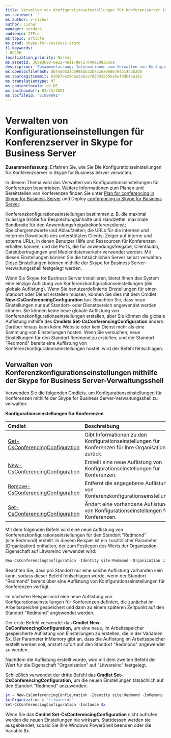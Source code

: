 ```yaml
---
title: Verwalten von Konfigurationseinstellungen für Konferenzserver in Skype for Business Server
ms.reviewer: ''
ms.author: v-cichur
author: cichur
manager: serdars
audience: ITPro
ms.topic: article
ms.prod: skype-for-business-itpro
f1.keywords:
- NOCSH
localization_priority: Normal
ms.assetid: 36bed690-6e22-4e11-88c1-b40a20836c6a
description: 'Zusammenfassung: Informationen zum Verwalten von Konfigurationseinstellungen für Konferenzserver in Skype for Business Server.'
ms.openlocfilehash: db44ad62acb99bab32b732ea0686784b14c3b2b0
ms.sourcegitcommit: 01087be29daa3abce7d3b03a55ba5ef8db4ca161
ms.translationtype: MT
ms.contentlocale: de-DE
ms.lasthandoff: 03/23/2021
ms.locfileid: "51099091"
---
```

# <a name="manage-conferencing-server-configuration-settings-in-skype-for-business-server"></a>Verwalten von Konfigurationseinstellungen für Konferenzserver in Skype for Business Server
 
**Zusammenfassung:** Erfahren Sie, wie Sie Die Konfigurationseinstellungen für Konferenzserver in Skype for Business Server verwalten.
  
In diesem Thema wird das Verwalten von Konfigurationseinstellungen für Konferenzen beschrieben. Weitere Informationen zum Planen und Bereitstellen von Konferenzen finden Sie unter [Plan for conferencing in Skype for Business Server](../../plan-your-deployment/conferencing/conferencing.md) und Deploy [conferencing in Skype for Business Server](../../deploy/deploy-conferencing/deploy-conferencing.md).
  
Konferenzkonfigurationseinstellungen bestimmen z. B. die maximal zulässige Größe für Besprechungsinhalte und Handzettel. maximale Bandbreite für den Anwendungsfreigabekonferenzdienst; Speichergrenzwerte und Ablaufzeiten; die URLs für die internen und externen Downloads des unterstützten Clients; Zeiger auf interne und externe URLs, in denen Benutzer Hilfe und Ressourcen für Konferenzen erhalten können; und die Ports, die für anwendungsfreigabe, Clientaudio, Dateiübertragungen und Mediendatenverkehr verwendet werden. Mit diesen Einstellungen können Sie die tatsächlichen Server selbst verwalten. Diese Einstellungen können mithilfe der Skype for Business Server-Verwaltungsshell festgelegt werden.
  
Wenn Sie Skype for Business Server installieren, bietet Ihnen das System eine einzige Auflistung von Konferenzkonfigurationseinstellungen (die globale Auflistung). Wenn Sie benutzerdefinierte Einstellungen für einen Standort oder Dienst erstellen müssen, können Sie dies mit dem Cmdlet **New-CsConferencingConfiguration** tun. Beachten Sie, dass neue Einstellungen nur auf Standort- oder Dienstbereich angewendet werden können. Sie können keine neue globale Auflistung von Konferenzkonfigurationseinstellungen erstellen, aber Sie können die globale Auflistung mithilfe des **Cmdlets Set-CsConferencingConfiguration** ändern. Darüber hinaus kann keine Website oder kein Dienst mehr als eine Sammlung von Einstellungen hosten. Wenn Sie versuchen, neue Einstellungen für den Standort Redmond zu erstellen, und der Standort "Redmond" bereits eine Auflistung von Konferenzkonfigurationseinstellungen hostet, wird der Befehl fehlschlagen.
  
## <a name="manage-conferencing-configuration-settings-by-using-skype-for-business-server-management-shell"></a>Verwalten von Konferenzkonfigurationseinstellungen mithilfe der Skype for Business Server-Verwaltungsshell

Verwenden Sie die folgenden Cmdlets, um Konfigurationseinstellungen für Konferenzen mithilfe der Skype for Business Server-Verwaltungsshell zu verwalten:
  
**Konfigurationseinstellungen für Konferenzen**

|**Cmdlet**|**Beschreibung**|
|:-----|:-----|
|[Get-CsConferencingConfiguration](/powershell/module/skype/get-csconferencingconfiguration?view=skype-ps) <br/> |Gibt Informationen zu den Konfigurationseinstellungen für Konferenzen für Ihre Organisation zurück.  <br/> |
|[New-CsConferencingConfiguration](/powershell/module/skype/new-csconferencingconfiguration?view=skype-ps) <br/> |Erstellt eine neue Auflistung von Konfigurationseinstellungen für Konferenzen.  <br/> |
|[Remove-CsConferencingConfiguration](/powershell/module/skype/remove-csconferencingconfiguration?view=skype-ps) <br/> |Entfernt die angegebene Auflistung von Konferenzkonfigurationseinstellungen.  <br/> |
|[Set-CsConferencingConfiguration](/powershell/module/skype/set-csconferencingconfiguration?view=skype-ps) <br/> |Ändert eine vorhandene Auflistung von Konfigurationseinstellungen für Konferenzen.  <br/> |
   
Mit dem folgenden Befehl wird eine neue Auflistung von Konferenzkonfigurationseinstellungen für den Standort "Redmond" (site:Redmond) erstellt. In diesem Beispiel ist ein zusätzlicher Parameter (Organization) enthalten, der zum Festlegen des Werts der Organization-Eigenschaft auf Litwareinc verwendet wird: 
  
```PowerShell
New-CsConferencingConfiguration -Identity site:Redmond -Organization Litwareinc
```

Beachten Sie, dass pro Standort nur eine solche Auflistung vorhanden sein kann, sodass dieser Befehl fehlschlagen würde, wenn der Standort "Redmond" bereits über eine Auflistung von Konfigurationseinstellungen für Konferenzen verfügt. 
  
Im nächsten Beispiel wird eine neue Auflistung von Konfigurationseinstellungen für Konferenzen definiert, die zunächst im Arbeitsspeicher gespeichert und dann zu einem späteren Zeitpunkt auf den Standort "Redmond" angewendet werden. 
  
Der erste Befehl verwendet das **Cmdlet New-CsConferencingConfiguration,** um eine neue, im Arbeitsspeicher gespeicherte Auflistung von Einstellungen zu erstellen, die in der Variablen $x. Der Parameter InMemory gibt an, dass die Auflistung im Arbeitsspeicher erstellt werden soll, anstatt sofort auf den Standort "Redmond" angewendet zu werden.
  
Nachdem die Auflistung erstellt wurde, wird mit dem zweiten Befehl der Wert für die Eigenschaft "Organization" auf "Litwareinc" festgelegt. 
  
Schließlich verwendet der dritte Befehl das **Cmdlet Set-CsConferencingConfiguration,** um die neuen Einstellungen tatsächlich auf den Standort "Redmond" anzuwenden:
  
```PowerShell
$x = New-CsConferencingConfiguration -Identity site:Redmond -InMemory
$x.Organization = "Litwareinc"
Set-CsConferencingConfiguration -Instance $x
```

Wenn Sie das **Cmdlet Set-CsConferencingConfiguration** nicht aufrufen, werden die neuen Einstellungen nie wirksam. Stattdessen werden sie ausgeblendet, sobald Sie ihre Windows PowerShell beenden oder die Variable $x.
